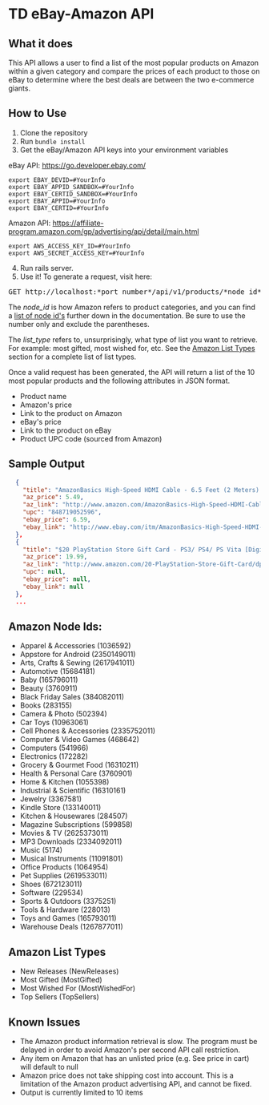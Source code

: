 # TD eBay-Amazon API

## What it does

This API allows a user to find a list of the most popular products on Amazon
within a given category and compare the prices of each product to those on eBay
to determine where the best deals are between the two e-commerce giants.

## How to Use

1. Clone the repository
2. Run `bundle install`
3. Get the eBay/Amazon API keys into your environment variables

eBay API: https://go.developer.ebay.com/
```shell
export EBAY_DEVID=#YourInfo
export EBAY_APPID_SANDBOX=#YourInfo
export EBAY_CERTID_SANDBOX=#YourInfo
export EBAY_APPID=#YourInfo
export EBAY_CERTID=#YourInfo
```

Amazon API: https://affiliate-program.amazon.com/gp/advertising/api/detail/main.html
```shell
export AWS_ACCESS_KEY_ID=#YourInfo
export AWS_SECRET_ACCESS_KEY=#YourInfo
```

4. Run rails server.
5. Use it! To generate a request, visit here:
<pre>GET http://localhost:*port_number*/api/v1/products/*node_id*/*list_type*</pre>

The *node_id* is how Amazon refers to product categories, and you can find a [list of node id's](#amazon-node-ids) further down in the documentation. Be sure to use the number only and exclude the parentheses.

The *list_type* refers to, unsurprisingly, what type of list you want to retrieve.
For example: most gifted, most wished for, etc. See the [Amazon List Types](#amazon-list-types) section for a complete list of list types.

Once a valid request has been generated, the API will return a list of the 10 most popular products and the following attributes in JSON format.

 * Product name
 * Amazon's price
 * Link to the product on Amazon
 * eBay's price
 * Link to the product on eBay
 * Product UPC code (sourced from Amazon)

## Sample Output
```json
  {
    "title": "AmazonBasics High-Speed HDMI Cable - 6.5 Feet (2 Meters) Supports Ethernet, 3D, 4K and Audio Return",
    "az_price": 5.49,
    "az_link": "http://www.amazon.com/AmazonBasics-High-Speed-HDMI-Cable-Supports/dp/B003L1ZYYM%3Fpsc%3D1%26SubscriptionId%3DAKIAJ64U7F3OSBNH7ERQ%26tag%3Ddollarsinyour-20%26linkCode%3Dxm2%26camp%3D2025%26creative%3D165953%26creativeASIN%3DB003L1ZYYM",
    "upc": "848719052596",
    "ebay_price": 6.59,
    "ebay_link": "http://www.ebay.com/itm/AmazonBasics-High-Speed-HDMI-Cable-6-5-Feet-2-0-Meters-Supports-Ethernet-3D-/301291840812"
  },
  {
    "title": "$20 PlayStation Store Gift Card - PS3/ PS4/ PS Vita [Digital Code]",
    "az_price": 19.99,
    "az_link": "http://www.amazon.com/20-PlayStation-Store-Gift-Card/dp/B004RMK4BC%3Fpsc%3D1%26SubscriptionId%3DAKIAJ64U7F3OSBNH7ERQ%26tag%3Ddollarsinyour-20%26linkCode%3Dxm2%26camp%3D2025%26creative%3D165953%26creativeASIN%3DB004RMK4BC",
    "upc": null,
    "ebay_price": null,
    "ebay_link": null
  },
  ...
```

## Amazon Node Ids:
* Apparel & Accessories (1036592)
* Appstore for Android (2350149011)
* Arts, Crafts & Sewing (2617941011)
* Automotive (15684181)
* Baby (165796011)
* Beauty (3760911)
* Black Friday Sales (384082011)
* Books (283155)
* Camera & Photo (502394)
* Car Toys (10963061)
* Cell Phones & Accessories (2335752011)
* Computer & Video Games (468642)
* Computers (541966)
* Electronics (172282)
* Grocery & Gourmet Food (16310211)
* Health & Personal Care (3760901)
* Home & Kitchen (1055398)
* Industrial & Scientific (16310161)
* Jewelry (3367581)
* Kindle Store (133140011)
* Kitchen & Housewares (284507)
* Magazine Subscriptions (599858)
* Movies & TV (2625373011)
* MP3 Downloads (2334092011)
* Music (5174)
* Musical Instruments (11091801)
* Office Products (1064954)
* Pet Supplies (2619533011)
* Shoes (672123011)
* Software (229534)
* Sports & Outdoors (3375251)
* Tools & Hardware (228013)
* Toys and Games (165793011)
* Warehouse Deals (1267877011)

## Amazon List Types
* New Releases    (NewReleases)
* Most Gifted     (MostGifted)
* Most Wished For (MostWishedFor)
* Top Sellers     (TopSellers)

## Known Issues
* The Amazon product information retrieval is slow. The program must be delayed in order to avoid Amazon's per second API call restriction.
* Any item on Amazon that has an unlisted price (e.g. See price in cart) will default to null
* Amazon price does not take shipping cost into account. This is a limitation of the Amazon product advertising API, and cannot be fixed.
* Output is currently limited to 10 items

